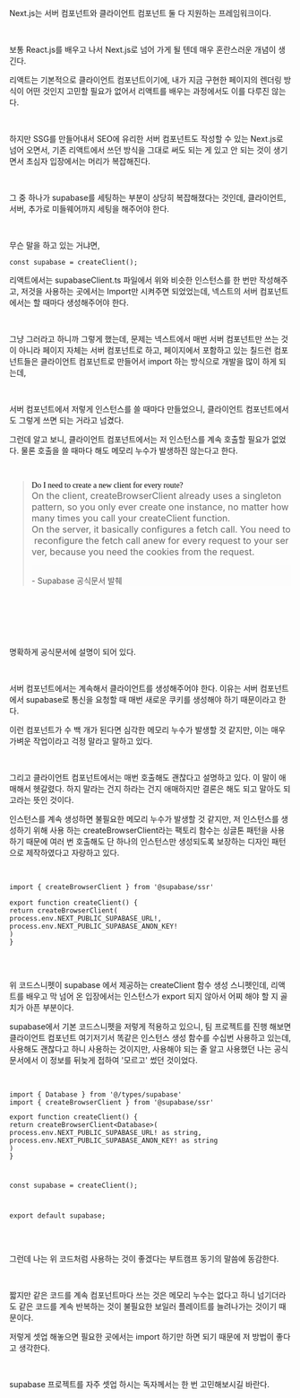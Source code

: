 <p data-ke-size="size16">Next.js는 서버 컴포넌트와 클라이언트 컴포넌트 둘 다 지원하는 프레임워크이다.</p>
<p data-ke-size="size16">&nbsp;</p>
<p data-ke-size="size16">보통 React.js를 배우고 나서 Next.js로 넘어 가게 될 텐데 매우 혼란스러운 개념이 생긴다.</p>
<p data-ke-size="size16">리액트는 기본적으로 클라이언트 컴포넌트이기에, 내가 지금 구현한 페이지의 렌더링 방식이 어떤 것인지 고민할 필요가 없어서 리액트를 배우는 과정에서도 이를 다루진 않는다.</p>
<p data-ke-size="size16">&nbsp;</p>
<p data-ke-size="size16">하지만 SSG를 만들어내서 SEO에 유리한 서버 컴포넌트도 작성할 수 있는 Next.js로 넘어 오면서, 기존 리액트에서 쓰던 방식을 그대로 써도 되는 게 있고 안 되는 것이 생기면서 초심자 입장에서는 머리가 복잡해진다.</p>
<p data-ke-size="size16">&nbsp;</p>
<p data-ke-size="size16">그 중 하나가 supabase를 세팅하는 부분이 상당히 복잡해졌다는 것인데, 클라이언트, 서버, 추가로 미들웨어까지 세팅을 해주어야 한다.</p>
<p data-ke-size="size16">&nbsp;</p>
<p data-ke-size="size16">무슨 말을 하고 있는 거냐면,</p>
<pre id="code_1720629869284" class="typescript" data-ke-language="typescript" data-ke-type="codeblock"><code>const supabase = createClient();</code></pre>
<p data-ke-size="size16">리액트에서는 supabaseClient.ts 파일에서 위와 비슷한 인스턴스를 한 번만 작성해주고, 저것을 사용하는 곳에서는 Import만 시켜주면 되었었는데, 넥스트의 서버 컴포넌트에서는 할 때마다 생성해주어야 한다.</p>
<p data-ke-size="size16">&nbsp;</p>
<p data-ke-size="size16">그냥 그러라고 하니까 그렇게 했는데, 문제는 넥스트에서 매번 서버 컴포넌트만 쓰는 것이 아니라 페이지 자체는 서버 컴포넌트로 하고, 페이지에서 포함하고 있는 칠드런 컴포넌트들은 클라이언트 컴포넌트로 만들어서 import 하는 방식으로 개발을 많이 하게 되는데,</p>
<p data-ke-size="size16">&nbsp;</p>
<p data-ke-size="size16">서버 컴포넌트에서 저렇게 인스턴스를 쓸 때마다 만들었으니, 클라이언트 컴포넌트에서도 그렇게 쓰면 되는 거라고 넘겼다.</p>
<p data-ke-size="size16">그런데 알고 보니, 클라이언트 컴포넌트에서는 저 인스턴스를 계속 호출할 필요가 없었다. 물론 호출을 쓸 때마다 해도 메모리 누수가 발생하진 않는다고 한다.</p>
<p data-ke-size="size16">&nbsp;</p>
<blockquote data-ke-style="style1"><span style="font-family: 'Noto Serif KR';"><span style="color: #000000;">Do I need to create a new client for every route?<br /></span></span><span style="color: #666666; font-size: 16px; letter-spacing: 0px; background-color: #fcfcfc; text-align: start;">On the client,</span><span style="color: #666666; font-size: 16px; letter-spacing: 0px; background-color: #fcfcfc; text-align: start;">&nbsp;</span><span style="color: #666666; font-size: 16px; letter-spacing: 0px; background-color: #fcfcfc; text-align: start;">createBrowserClient</span><span style="color: #666666; font-size: 16px; letter-spacing: 0px; background-color: #fcfcfc; text-align: start;">&nbsp;</span><span style="color: #666666; font-size: 16px; letter-spacing: 0px; background-color: #fcfcfc; text-align: start;">already uses a singleton pattern, so you only ever create one instance, no matter how many times you call your</span><span style="color: #666666; font-size: 16px; letter-spacing: 0px; background-color: #fcfcfc; text-align: start;">&nbsp;</span><span style="color: #666666; font-size: 16px; letter-spacing: 0px; background-color: #fcfcfc; text-align: start;">createClient</span><span style="color: #666666; font-size: 16px; letter-spacing: 0px; background-color: #fcfcfc; text-align: start;">&nbsp;</span><span style="color: #666666; font-size: 16px; letter-spacing: 0px; background-color: #fcfcfc; text-align: start;">function.<br />On&nbsp;the&nbsp;server,&nbsp;it&nbsp;basically&nbsp;configures&nbsp;a&nbsp;fetch&nbsp;call.&nbsp;You&nbsp;need&nbsp;to&nbsp;reconfigure&nbsp;the&nbsp;fetch&nbsp;call&nbsp;anew&nbsp;for&nbsp;every&nbsp;request&nbsp;to&nbsp;your&nbsp;server,&nbsp;because&nbsp;you&nbsp;need&nbsp;the&nbsp;cookies&nbsp;from&nbsp;the&nbsp;request.<br /></span>
<div id="radix-:R1kjj5nccvf5qfkmra:" style="background-color: #fcfcfc; color: #525252; text-align: start;" data-orientation="vertical" data-state="open">
<p data-ke-size="size16"><br />- Supabase 공식문서 발췌</p>
</div>
</blockquote>
<p data-ke-size="size16">&nbsp;</p>
<p data-ke-size="size16">&nbsp;</p>
<p data-ke-size="size16">&nbsp;</p>
<p data-ke-size="size16">명확하게 공식문서에 설명이 되어 있다.</p>
<p data-ke-size="size16">&nbsp;</p>
<p data-ke-size="size16">서버 컴포넌트에서는 계속해서 클라이언트를 생성해주어야 한다. 이유는 서버 컴포넌트에서 supabase로 통신을 요청할 때 매번 새로운 쿠키를 생성해야 하기 때문이라고 한다.</p>
<p data-ke-size="size16">이런 컴포넌트가 수 백 개가 된다면 심각한 메모리 누수가 발생할 것 같지만, 이는 매우 가벼운 작업이라고 걱정 말라고 말하고 있다.</p>
<p data-ke-size="size16">&nbsp;</p>
<p data-ke-size="size16">그리고 클라이언트 컴포넌트에서는 매번 호출해도 괜찮다고 설명하고 있다. 이 말이 애매해서 헷갈렸다. 하지 말라는 건지 하라는 건지 애매하지만 결론은 해도 되고 말아도 되고라는 뜻인 것이다.</p>
<p data-ke-size="size16">인스턴스를 계속 생성하면 불필요한 메모리 누수가 발생할 것 같지만, 저 인스턴스를 생성하기 위해 사용 하는 createBrowserClient라는 팩토리 함수는 싱글톤 패턴을 사용하기 때문에 여러 번 호출해도 단 하나의 인스턴스만 생성되도록 보장하는 디자인 패턴으로 제작하였다고 자랑하고 있다.</p>
<p data-ke-size="size16">&nbsp;</p>
<pre id="code_1720630510925" class="typescript" data-ke-language="typescript" data-ke-type="codeblock"><code>import { createBrowserClient } from '@supabase/ssr'
<p>export function createClient() {
return createBrowserClient(
process.env.NEXT_PUBLIC_SUPABASE_URL!,
process.env.NEXT_PUBLIC_SUPABASE_ANON_KEY!
)
}</code></pre></p>
<p data-ke-size="size16">&nbsp;</p>
<p data-ke-size="size16">위 코드스니펫이 supabase 에서 제공하는 createClient 함수 생성 스니펫인데, 리액트를 배우고 막 넘어 온 입장에서는 인스턴스가 export 되지 않아서 어찌 해야 할 지 골치가 아픈 부분이다.</p>
<p data-ke-size="size16">supabase에서 기본 코드스니펫을 저렇게 적용하고 있으니, 팀 프로젝트를 진행 해보면 클라이언트 컴포넌트 여기저기서 똑같은 인스턴스 생성 함수를 수십번 사용하고 있는데, 사용해도 괜찮다고 하니 사용하는 것이지만, 사용해야 되는 줄 알고 사용했던 나는 공식문서에서 이 정보를 뒤늦게 접하여 '모르고' 썼던 것이었다.</p>
<p data-ke-size="size16">&nbsp;</p>
<pre id="code_1720630677433" class="typescript" data-ke-language="typescript" data-ke-type="codeblock"><code>import { Database } from '@/types/supabase'
import { createBrowserClient } from '@supabase/ssr'
<p>export function createClient() {
return createBrowserClient&lt;Database&gt;(
process.env.NEXT_PUBLIC_SUPABASE_URL! as string,
process.env.NEXT_PUBLIC_SUPABASE_ANON_KEY! as string
)
}</p>
<p>const supabase = createClient();</p>
<p>export default supabase;</code></pre></p>
<p data-ke-size="size16">&nbsp;</p>
<p data-ke-size="size16">그런데 나는 위 코드처럼 사용하는 것이 좋겠다는 부트캠프 동기의 말씀에 동감한다.</p>
<p data-ke-size="size16">&nbsp;</p>
<p data-ke-size="size16">짧지만 같은 코드를 계속 컴포넌트마다 쓰는 것은 메모리 누수는 없다고 하니 넘기더라도 같은 코드를 계속 반복하는 것이 불필요한 보일러 플레이트를 늘려나가는 것이기 때문이다.</p>
<p data-ke-size="size16">저렇게 셋업 해놓으면 필요한 곳에서는 import 하기만 하면 되기 때문에 저 방법이 좋다고 생각한다.</p>
<p data-ke-size="size16">&nbsp;</p>
<p data-ke-size="size16">supabase 프로젝트를 자주 셋업 하시는 독자께서는 한 번 고민해보시길 바란다.</p>